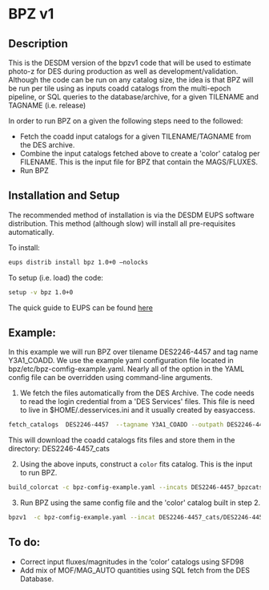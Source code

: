 # BPZ v1

Description
-----------

This is the DESDM version of the bpzv1 code that will be used to estimate photo-z for DES during production as well as development/validation. Although the code can be run on any catalog size, the idea is that BPZ will be run per tile using as inputs coadd catalogs from the multi-epoch pipeline, or SQL queries to the database/archive, for a given TILENAME and TAGNAME (i.e. release)

In order to run BPZ on a given the following steps need to the followed:
- Fetch the coadd input catalogs for a given TILENAME/TAGNAME from the DES archive.
- Combine the input catalogs fetched above to create a 'color' catalog per FILENAME. This is the input file for BPZ that contain the MAGS/FLUXES.
- Run BPZ


Installation and Setup
----------------------

The recommended method of installation is via the DESDM EUPS software distribution. This method (although slow) will install all pre-requisites automatically. 

To install:

```bash
eups distrib install bpz 1.0+0 —nolocks
```

To setup (i.e. load) the code:
```bash
setup -v bpz 1.0+0
```

The quick guide to EUPS can be found [here](https://opensource.ncsa.illinois.edu/confluence/display/DESDM/The+Impatient%27s+Guide+to+DESDM+EUPS+installation)

Example:
--------

In this example we will run BPZ over tilename DES2246-4457 and tag name Y3A1_COADD. We use the example yaml configuration file located in bpz/etc/bpz-comfig-example.yaml. Nearly all of the option in the YAML config file can be overridden using command-line arguments.

1. We fetch the files automatically from the DES Archive. The code needs to read the login credential from a 'DES Services' files. This file is need to live in $HOME/.desservices.ini  and it usually created by easyaccess.

```bash
fetch_catalogs  DES2246-4457  --tagname Y3A1_COADD --outpath DES2246-4457_cats --clobber --verbose 
```

This will download the coadd catalogs fits files and store them in the directory: DES2246-4457_cats

2. Using the above inputs, construct a `color` fits catalog. This is the input to run BPZ.
```bash
build_colorcat -c bpz-comfig-example.yaml --incats DES2246-4457_bpzcats/DES2246-4457_r2583p01_*cat.fits  --outcat DES2246-4457_bpzcats/DES2246-4457_r2583p01_color.fits
```

3. Run BPZ using the same config file and the 'color' catalog built in step 2.

```bash
bpzv1  -c bpz-comfig-example.yaml --incat DES2246-4457_cats/DES2246-4457_r2583p01_color.fits --n_jobs 6  --outbpz DES2246-4457_cats/DES2246-4457_r2583p01_bpz.fits
```


To do:
------

- Correct input fluxes/magnitudes in the ‘color’ catalogs using SFD98
- Add mix of MOF/MAG_AUTO quantities using SQL fetch from the DES Database.

